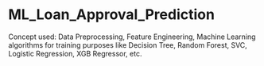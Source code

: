 # ML_Loan_Approval_Prediction
Concept used: Data Preprocessing, Feature Engineering, Machine Learning algorithms for training purposes like Decision Tree, Random Forest, SVC, Logistic Regression, XGB Regressor, etc.

